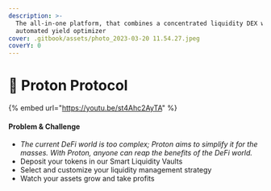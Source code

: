 ```yaml
---
description: >-
  The all-in-one platform, that combines a concentrated liquidity DEX with an
  automated yield optimizer
cover: .gitbook/assets/photo_2023-03-20 11.54.27.jpeg
coverY: 0
---
```


# 🔹 Proton Protocol

{% embed url="https://youtu.be/st4Ahc2AyTA" %}

#### Problem & Challenge

* _The current DeFi world is too complex; Proton aims to simplify it for the masses. With Proton, anyone can reap the benefits of the DeFi world._
* Deposit your tokens in our Smart Liquidity Vaults
* Select and customize your liquidity management strategy
* Watch your assets grow and take profits
